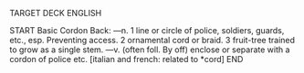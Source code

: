 TARGET DECK
ENGLISH

START
Basic
Cordon
Back: —n. 1 line or circle of police, soldiers, guards, etc., esp. Preventing access. 2 ornamental cord or braid. 3 fruit-tree trained to grow as a single stem. —v. (often foll. By off) enclose or separate with a cordon of police etc. [italian and french: related to *cord]
END
